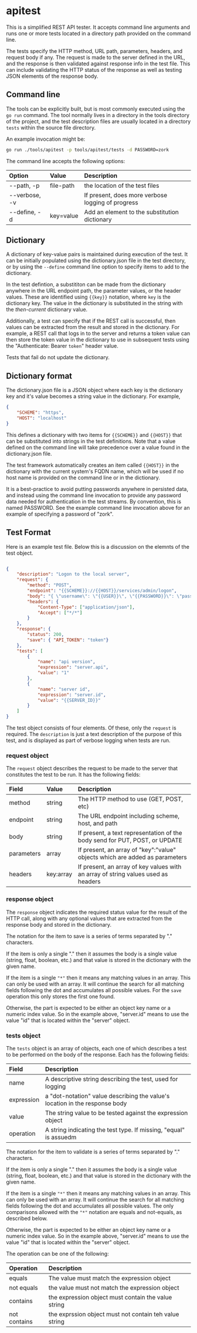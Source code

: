 # apitest

This is a simplified REST API tester. It accepts command line arguments and runs
one or more tests located in a directory path provided on the command line.

The tests specify the HTTP method, URL path, parameters, headers, and request body if any.
The request is made to the server defined in the URL, and the response is then validated
against response info in the test file. This can include validating the HTTP status of
the response as well as testing JSON elements of the response body.

## Command line

The tools can be explicitly built, but is most commonly executed using the `go run` command.
The tool normally lives in a directory in the tools directory of the project, and the test
description files are usually located in a directory `tests` within the source file directory.

An example invocation might be:

```sh
go run ./tools/apitest -p tools/apitest/tests -d PASSWORD=zork
```

The command line accepts the following options:

| Option | Value | Description |
|:-------|:------|:------------|
| --path, -p | file-path | the location of the test files |
| --verbose, -v |   | If present, does more verbose logging of progress |
| --define, -d | key=value | Add an element to the substitution dictionary |

## Dictionary

A dictionary of key-value pairs is maintained during execution of the test. It can be
initially populated using the dictionary.json file in the test directory, or by using
the `--define` command line option to specify items to add to the dictionary.

In the test defintion, a substititon can be made from the dictionary anywhere in the
URL endpoint path, the parameter values, or the header values. These are identified
using `{{key}}` notation, where `key` is the dictionary key. The value in the dictionary
is substituted in the string with the _then-current_ dictionary value.

Additionally, a test can specify that if the REST call is successful, then values can
be extracted from the result and stored in the dictionary. For example, a REST call
that logs in to the server and returns a token value can then store the token value
in the dictionary to use in subsequent tests using the "Authenticate: Bearer `token`"
header value.

Tests that fail do not update the dictionary.

## Dictionary format

The dictionary.json file is a JSON object where each key is the dictionary key and
it's value becomes a string value in the dictionary. For example,

```json
{
    "SCHEME": "https",
    "HOST": "localhost"
}
```

This defines a dictionary with two items for `{{SCHEME}}` and `{{HOST}}` that can
be substituted into strings in the test definitions. Note that a value defined on
the command line will take precedence over a value found in the dictionary.json
file.

The test framework automatically creates an item called `{{HOST}}` in the dictionary
with the current system's FQDN name, which will be used if no host name is provided
on the command line or in the dictionary.

It is a best-practice to avoid putting passwords anywhere in persisted data, and instead
using the command line invocation to provide any password data needed for authentication
in the test streams. By convention, this is named PASSWORD. See the example command
line invocation above for an example of specifying a password of "zork".

## Test Format

Here is an example test file. Below this is a discussion on the elemnts of the test object.

```json

{
    "description": "Logon to the local server",
    "request": {
        "method": "POST",
        "endpoint": "{{SCHEME}}://{{HOST}}/services/admin/logon",
        "body": "{ \"username\": \"{{USER}}\", \"{{PASSWORD}}\": \"password\" }",
        "headers": {
            "Content-Type": ["application/json"],
            "Accept": ["*/*"]
        }
    },
    "response": {
        "status": 200,
        "save": { "API_TOKEN": "token"}
    },
    "tests": [
        {
            "name": "api version",
            "expression": "server.api",
            "value": "1"
        },
        {
            "name": "server id",
            "expression": "server.id",
            "value": "{{SERVER_ID}}"
        }
    ]
}

```

The test object consists of four elements. Of these, only the `request` is required. The
`description` is just a text description of the purpose of this test, and is displayed
as part of verbose logging when tests are run.

### request object

The `request` object describes the request to be made to the server that constitutes
the test to be run.  It has the following fields:

| Field | Value | Description |
|:------|:------|:------------|
| method | string | The HTTP method to use (GET, POST, etc) |
| endpoint | string | The URL endpoint including scheme, host, and path |
| body | string | If present, a text representation of the body send for PUT, POST, or UPDATE |
| parameters | array | If present, an array of "key":"value" objects which are added as parameters |
| headers | key:array | If present, an array of key values with an array of string values used as headers |

### response object

The `response` object indicates the required status value for the result of the HTTP call,
along with any optional values that are extracted from the response body and stored in the
dictionary.

The notation for the item to save is a series of terms separated by "." characters.

If the item is only a single "." then it assumes the body is a single value (string,
float, boolean, etc.) and that value is stored in the dictionary with the given name.

If the item is a single `"*"` then it means any matching values in an array. This can
only be used with an array. It will continue the search for all matching fields following
the dot and accumulates all possible values. For the `save` operation this only stores
the first one found.

Otherwise, the part is expected to be either an object key name or a
numeric index value. So in the example above, "server.id" means to use the value "id" that is
located within the "server" object.

### tests object

The `tests` object is an array of objects, each one of which describes a test to be performed
on the body of the response. Each has the following fields:

| Field | Description |
|:------|:------------|
| name | A descriptive string describing the test, used for logging |
| expression | a "dot-notation" value describing the value's location in the response body |
| value | The string value to be tested against the expression object |
| operation | A string indicating the test type. If missing, "equal" is assuedm |

The notation for the item to validate is a series of terms separated by "." characters.

If the item is only a single "." then it assumes the body is a single value (string,
float, boolean, etc.) and that value is stored in the dictionary with the given name.

If the item is a single `"*"` then it means any matching values in an array. This can
only be used with an array. It will continue the search for all matching fields following
the dot and accumulates all possible values. The only comparisons allowed with the `"*"`
notation are equals and not-equals, as described below.

Otherwise, the part is expected to be either an object key name or a
numeric index value. So in the example above, "server.id" means to use the value "id" that is
located within the "server" object.

The operation can be one of the following:

| Operation | Description |
|:--|:--|
| equals | The value must match the expression object |
| not equals | the value must not match the expression object |
| contains | the expression object must contain the value string |
| not contains | the exprssion object must not contain teh value string |
